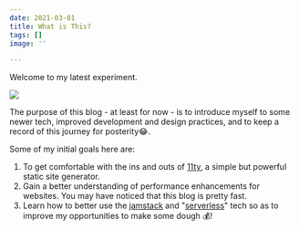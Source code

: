 ```yaml
---
date: 2021-03-01
title: What is This?
tags: []
image: ''

---
```

Welcome to my latest experiment.

[![](https://camo.githubusercontent.com/86d75ec59cc57edbacf2fd2850ab5427251fb0eaa26aab635ce439ebdb29d4e1/68747470733a2f2f7265732e636c6f7564696e6172792e636f6d2f636872697372696e646f6e652f696d6167652f75706c6f61642f76313631343630353732322f692d6275696c642d312d636f6d705f7466736e6a6f2e6a7067)](https://camo.githubusercontent.com/86d75ec59cc57edbacf2fd2850ab5427251fb0eaa26aab635ce439ebdb29d4e1/68747470733a2f2f7265732e636c6f7564696e6172792e636f6d2f636872697372696e646f6e652f696d6167652f75706c6f61642f76313631343630353732322f692d6275696c642d312d636f6d705f7466736e6a6f2e6a7067)

The purpose of this blog - at least for now - is to introduce myself to some newer tech, improved development and design practices, and to keep a record of this journey for posterity😂.

Some of my initial goals here are:

1. To get comfortable with the ins and outs of [11ty](https://www.11ty.dev/ "11ty"), a simple but powerful static site generator.
2. Gain a better understanding of performance enhancements for websites. You may have noticed that this blog is pretty fast.
3. Learn how to better use the [jamstack](https://jamstack.org/ "jamstack") and "[serverless](https://serverless.css-tricks.com/ "The Power of Serverless")" tech so as to improve my opportunities to make some dough 💰!